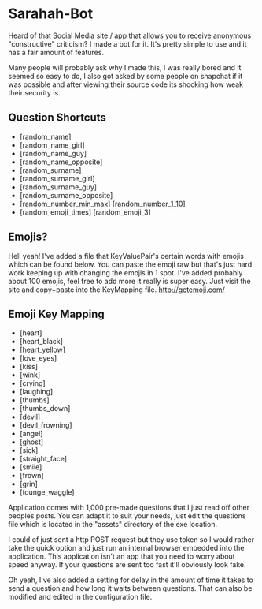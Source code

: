 # Sarahah-Bot
Heard of that Social Media site / app that allows you to receive anonymous "constructive" criticism? I made a bot for it. It's pretty simple to use and it has a fair amount of features. 

Many people will probably ask why I made this, I was really bored and it seemed so easy to do, I also got asked by some people on snapchat if it was possible and after viewing their source code its shocking how weak their security is.

## Question Shortcuts
* [random_name]<br>
* [random_name_girl]<br>
* [random_name_guy]<br>
* [random_name_opposite]<br>
* [random_surname]<br>
* [random_surname_girl]<br>
* [random_surname_guy]<br>
* [random_surname_opposite]<br>
* [random_number_min_max] [random_number_1_10]<br>
* [random_emoji_times] [random_emoji_3]<br>

## Emojis?
Hell yeah! I've added a file that KeyValuePair's certain words with emojis which can be found below. You can paste the emoji raw but that's just hard work keeping up with changing the emojis in 1 spot. I've added probably about 100 emojis, feel free to add more it really is super easy. Just visit the site and copy+paste into the KeyMapping file. http://getemoji.com/

## Emoji Key Mapping 
* [heart]
* [heart_black]
* [heart_yellow]
* [love_eyes]
* [kiss]
* [wink]
* [crying]
* [laughing]
* [thumbs]
* [thumbs_down]
* [devil]
* [devil_frowning]
* [angel]
* [ghost]
* [sick]
* [straight_face]
* [smile]
* [frown]
* [grin]
* [tounge_waggle]

Application comes with 1,000 pre-made questions that I just read off other peoples posts. You can adapt it to suit your needs, just edit the questions file which is located in the "assets" directory of the exe location.

I could of just sent a http POST request but they use token so I would rather take the quick option and just run an internal browser embedded into the application. This application isn't an app that you need to worry about speed anyway. If your questions are sent too fast it'll obviously look fake.

Oh yeah, I've also added a setting for delay in the amount of time it takes to send a question and how long it waits between questions. That can also be modified and edited in the configuration file.
